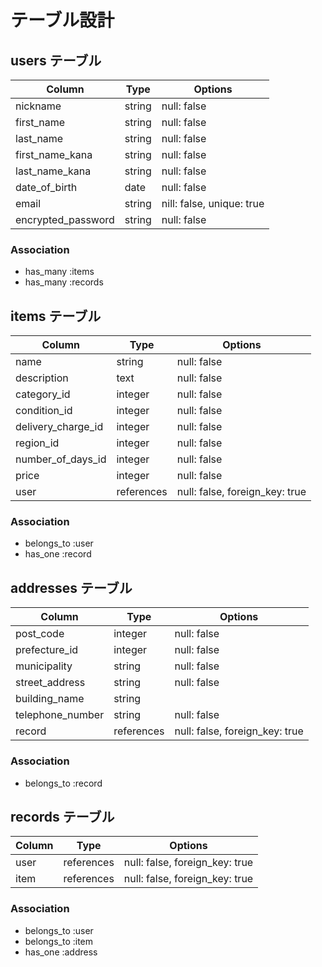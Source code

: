 # テーブル設計

## users テーブル

| Column             | Type    | Options     |
|--------------------|-------- |-------------|
| nickname           | string  | null: false |
| first_name         | string  | null: false |
| last_name          | string  | null: false |
| first_name_kana    | string  | null: false |
| last_name_kana     | string  | null: false |
| date_of_birth      | date    | null: false |
| email              | string  | nill: false, unique: true |
| encrypted_password | string  | null: false |

### Association

- has_many :items
- has_many :records

## items テーブル

| Column             | Type       | Options     |
|--------------------|------------|-------------|
| name               | string     | null: false |
| description        | text       | null: false |
| category_id        | integer    | null: false |
| condition_id       | integer    | null: false |
| delivery_charge_id | integer    | null: false |
| region_id          | integer    | null: false |
| number_of_days_id  | integer    | null: false |
| price              | integer    | null: false |
| user               | references | null: false, foreign_key: true |

### Association

- belongs_to :user
- has_one :record

## addresses テーブル

| Column             | Type       | Options     |
|--------------------|------------|-------------|
| post_code          | integer    | null: false |
| prefecture_id      | integer    | null: false |
| municipality       | string     | null: false |
| street_address     | string     | null: false |
| building_name      | string     |             |
| telephone_number   | string     | null: false |
| record             | references | null: false, foreign_key: true |

### Association

- belongs_to :record

## records テーブル

| Column             | Type       | Options     |
|--------------------|------------|-------------|
| user               | references | null: false, foreign_key: true |
| item               | references | null: false, foreign_key: true |

### Association

- belongs_to :user
- belongs_to :item
- has_one :address


